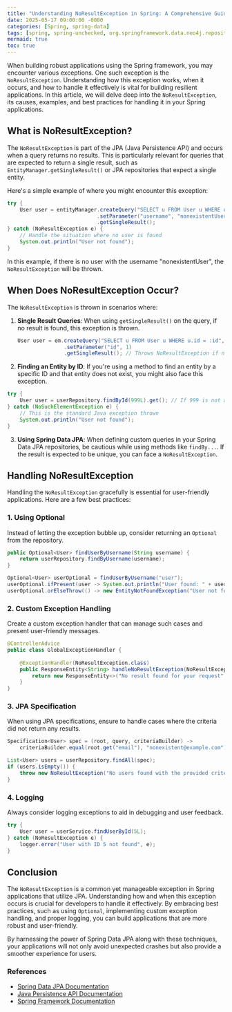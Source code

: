 ```yaml
---
title: "Understanding NoResultException in Spring: A Comprehensive Guide"
date: 2025-05-17 09:00:00 -0000
categories: [Spring, spring-data]
tags: [spring, spring-unchecked, org.springframework.data.neo4j.repository]
mermaid: true
toc: true
---
```



When building robust applications using the Spring framework, you may encounter various exceptions. One such exception is the `NoResultException`. Understanding how this exception works, when it occurs, and how to handle it effectively is vital for building resilient applications. In this article, we will delve deep into the `NoResultException`, its causes, examples, and best practices for handling it in your Spring applications.

## What is NoResultException?

The `NoResultException` is part of the JPA (Java Persistence API) and occurs when a query returns no results. This is particularly relevant for queries that are expected to return a single result, such as `EntityManager.getSingleResult()` or JPA repositories that expect a single entity.

Here's a simple example of where you might encounter this exception:

```java
try {
    User user = entityManager.createQuery("SELECT u FROM User u WHERE u.username = :username", User.class)
                             .setParameter("username", "nonexistentUser")
                             .getSingleResult();
} catch (NoResultException e) {
    // Handle the situation where no user is found
    System.out.println("User not found");
}
```

In this example, if there is no user with the username "nonexistentUser", the `NoResultException` will be thrown.

## When Does NoResultException Occur?

The `NoResultException` is thrown in scenarios where:

1. **Single Result Queries**: When using `getSingleResult()` on the query, if no result is found, this exception is thrown.
   
   ```java
   User user = em.createQuery("SELECT u FROM User u WHERE u.id = :id", User.class)
                  .setParameter("id", 1)
                  .getSingleResult(); // Throws NoResultException if not found
   ```

2. **Finding an Entity by ID**: If you're using a method to find an entity by a specific ID and that entity does not exist, you might also face this exception.

```java
try {
    User user = userRepository.findById(999L).get(); // If 999 is not a valid ID
} catch (NoSuchElementException e) {
    // This is the standard Java exception thrown
    System.out.println("User not found");
}
```

3. **Using Spring Data JPA**: When defining custom queries in your Spring Data JPA repositories, be cautious while using methods like `findBy...`. If the result is expected to be unique, you can face a `NoResultException`.

## Handling NoResultException 

Handling the `NoResultException` gracefully is essential for user-friendly applications. Here are a few best practices:

### 1. Using Optional

Instead of letting the exception bubble up, consider returning an `Optional` from the repository.

```java
public Optional<User> findUserByUsername(String username) {
    return userRepository.findByUsername(username);
}

Optional<User> userOptional = findUserByUsername("user");
userOptional.ifPresent(user -> System.out.println("User found: " + user.getUsername()));
userOptional.orElseThrow(() -> new EntityNotFoundException("User not found"));
```

### 2. Custom Exception Handling

Create a custom exception handler that can manage such cases and present user-friendly messages.

```java
@ControllerAdvice
public class GlobalExceptionHandler {
    
    @ExceptionHandler(NoResultException.class)
    public ResponseEntity<String> handleNoResultException(NoResultException e) {
        return new ResponseEntity<>("No result found for your request", HttpStatus.NOT_FOUND);
    }
}
```

### 3. JPA Specification

When using JPA specifications, ensure to handle cases where the criteria did not return any results.

```java
Specification<User> spec = (root, query, criteriaBuilder) -> 
    criteriaBuilder.equal(root.get("email"), "nonexistent@example.com");

List<User> users = userRepository.findAll(spec);
if (users.isEmpty()) {
    throw new NoResultException("No users found with the provided criteria");
}
```

### 4. Logging

Always consider logging exceptions to aid in debugging and user feedback.

```java
try {
    User user = userService.findUserById(5L);
} catch (NoResultException e) {
    logger.error("User with ID 5 not found", e);
}
```

## Conclusion

The `NoResultException` is a common yet manageable exception in Spring applications that utilize JPA. Understanding how and when this exception occurs is crucial for developers to handle it effectively. By embracing best practices, such as using `Optional`, implementing custom exception handling, and proper logging, you can build applications that are more robust and user-friendly.

By harnessing the power of Spring Data JPA along with these techniques, your applications will not only avoid unexpected crashes but also provide a smoother experience for users.

### References

- [Spring Data JPA Documentation](https://docs.spring.io/spring-data/jpa/docs/current/reference/html/#jpa.query-methods)
- [Java Persistence API Documentation](https://docs.oracle.com/javaee/7/api/javax/persistence/package-summary.html)
- [Spring Framework Documentation](https://spring.io/projects/spring-framework)